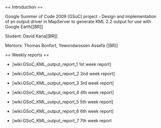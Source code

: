 == Introduction ==                                                                                                                                               
                                                                                                                                                                 
Google Summer of Code 2009 (GSoC) project - Design and implementation of an output driver in MapServer to generate KML 2.2 output for use with Google Earth[[BR]]
                                                                                                                                                                 
Student: David Kana[[BR]]                                                                                                                                        
                                                                                                                                                                 
Mentors: Thomas Bonfort, Yewondwossen Assefa [[BR]]                                                                                                              
                                                                                                                                                                 
                                                                                                                                                                 
== Weekly reports ==                                                                                                                                             
                                                                                                                                                                 
  * [wiki:GSoC_KML_output_report_1 1st week report]                                                                                                              
                                                                                                                                                                 
  * [wiki:GSoC_KML_output_report_2 2nd week report]                                                                                                              
                                                                                                                                                                 
  * [wiki:GSoC_KML_output_report_3 3rd week report]                                                                                                              
                                                                                                                                                                 
  * [wiki:GSoC_KML_output_report_4 4th week report]                                                                                                              
                                                                                                                                                                 
  * [wiki:GSoC_KML_output_report_5 5th week report]                                                                                                              
                                                                                                                                                                 
  * [wiki:GSoC_KML_output_report_6 6th week report]                                                                                                              
                                                                                                                                                                 
  * [wiki:GSoC_KML_output_report_7 7th week report
